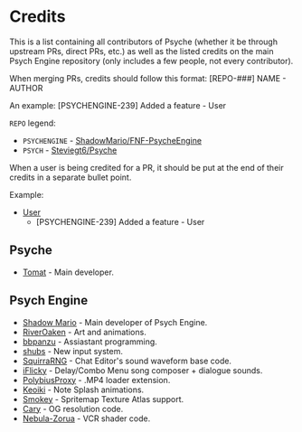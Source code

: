 # Credits
This is a list containing all contributors of Psyche (whether it be through upstream PRs, direct PRs, etc.) as well as the listed credits on the main Psych Engine repository (only includes a few people, not every contributor).

When merging PRs, credits should follow this format: \[REPO-###\] NAME - AUTHOR

An example: \[PSYCHENGINE-239\] Added a feature - User

`REPO` legend:
* `PSYCHENGINE` - [ShadowMario/FNF-PsycheEngine](https://github.com/ShadowMario/FNF-PsychEngine)
* `PSYCH` - [Steviegt6/Psyche](https://github.com/Steviegt6/Psyche)

When a user is being credited for a PR, it should be put at the end of their credits in a separate bullet point.

Example:
* [User](https://github.com/ghost)
  * \[PSYCHENGINE-239\] Added a feature - User

## Psyche
* [Tomat](https://github.com/Steviegt6) - Main developer.

## Psych Engine
* [Shadow Mario](https://github.com/ShadowMario) - Main developer of Psych Engine.
* [RiverOaken](https://twitter.com/Riveroaken) - Art and animations.
* [bbpanzu](https://github.com/bbpanzu) - Assiastant programming.
* [shubs](https://twitter.com/yoshubs) - New input system.
* [SquirraRNG](https://github.com/gedehari) - Chat Editor's sound waveform base code.
* [iFlicky](https://twitter.com/flicky_i) - Delay/Combo Menu song composer + dialogue sounds.
* [PolybiusProxy](https://twitter.com/polybiusproxy) - .MP4 loader extension.
* [Keoiki](https://twitter.com/Keoiki_) - Note Splash animations.
* [Smokey](https://twitter.com/Smokey_5_) - Spritemap Texture Atlas support. <!-- I have no social link for this guy -->
* [Cary]() - OG resolution code.
* [Nebula-Zorua](https://twitter.com/Nebula_Zorua) - VCR shader code.
